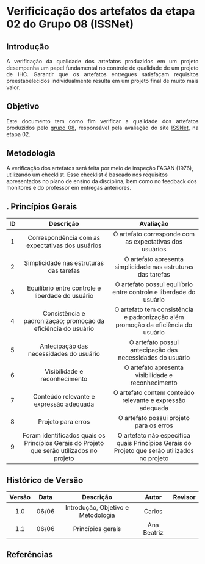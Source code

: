 # Verificicação dos artefatos da etapa 02 do Grupo 08 (ISSNet)

## Introdução
<p align="justify">
A verificação da qualidade dos artefatos produzidos em um projeto desempenha um papel fundamental no controle de qualidade de um projeto de IHC. Garantir que os artefatos entregues satisfaçam requisitos preestabelecidos individualmente resulta em um projeto final de muito mais valor.
</p>

## Objetivo
<p align="justify">
Este documento tem como fim verificar a qualidade dos artefatos produzidos pelo <a href="https://interacao-humano-computador.github.io/2023.1-ISSNet/">grupo 08</a>, responsável pela avaliação do site <a href="https://df.issnetonline.com.br/online/Login/Login.aspx?ReturnUrl=%2fonline">ISSNet</a>, na etapa 02.
</p>

## Metodologia
A verificação dos artefatos será feita por meio de inspeção FAGAN (1976), utilizando um checklist. Esse checklist é baseado nos requisitos apresentados no plano de ensino da disciplina, bem como no feedback dos monitores e do professor em entregas anteriores.

## . Princípios Gerais

| ID | Descrição  | Avaliação |
|:--:|:----------:|:---------:|
| 1| Correspondência com as expectativas dos usuários|O artefato corresponde com as expectativas dos usuários|
|2 | Simplicidade nas estruturas das tarefas| O artefato apresenta simplicidade nas estruturas das tarefas|
|3 | Equilíbrio entre controle e liberdade do usuário|O artefato possui equilíbrio entre controle e liberdade do usuário|
|4 | Consistência e padronização; promoção da eficiência do usuário |O artefato tem consistência e padronização além promoção da eficiência do usuário|
|5 | Antecipação das necessidades do usuário|O artefato possui antecipação das necessidades do usuário|
|6| Visibilidade e reconhecimento|O artefato apresenta visibilidade e reconhecimento|
| 7| Conteúdo relevante e expressão adequada|O artefato contem conteúdo relevante e expressão adequada|
| 8| Projeto para erros|O artefato possui projeto para os erros|
|9 |Foram identificados quais os Princípios Gerais do Projeto que serão utilizados no projeto|O artefato não especifica quais Princípios Gerais do Projeto que serão utilizados no projeto|

## Histórico de Versão

| Versão | Data  |            Descrição              |     Autor      |    Revisor    |
|:------:|:-----:|:---------------------------------:|:--------------:|:-------------:|
|  1.0   | 06/06 | Introdução, Objetivo e Metodologia | Carlos | |
|  1.1   | 06/06 | Princípios gerais | Ana Beatriz | |

## Referências
